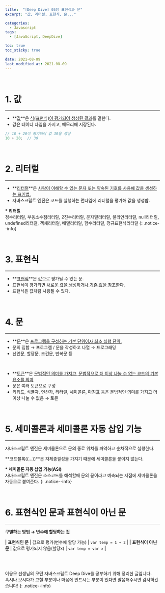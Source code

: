 ```yaml
---
title:  "[Deep Dive] 05장 표현식과 문"
excerpt: "값, 리터럴, 표현식, 문..."

categories:
  - Javascript
tags:
  - [JavaScript, DeepDive]

toc: true
toc_sticky: true
 
date: 2021-08-09
last_modified_at: 2021-08-09
---
```


<br>

# 1. 값
---

- **<u>값</u>**은 <u>식(표현식)이 평가되어 생성된 결과</u>를 말한다.  
- 값은 데이터 타입을 가지고, 메모리에 저장된다.  

```javascript
// 10 + 20이 평가되어 값 30을 생성
10 + 20;  // 30
```





<br>


# 2. 리터럴
---

- **<u>리터럴</u>**은 <u>사람이 이해할 수 있는 문자 또는 약속된 기호를 사용해 값을 생성하는 표기법.</u>
- 자바스크립트 엔진은 코드를 실행하는 런타임에 리터럴을 평가해 값을 생성함.

**\* 리터럴**  
정수리터럴, 부동소수점리터럴, 2진수리터럴, 문자열리터럴, 불리언리터럴, null리터럴, undefined리터럴, 객체리터럴, 배열리터럴, 함수리터럴, 정규표현식리터럴
{: .notice--info}

<br>


# 3. 표현식
---

- **<u>표현식</u>**은 값으로 평가될 수 있는 문.
- 표현식이 평가되면 <u>새로운 값을 생성하거나 기존 값을 참조</u>한다.
- 표현식은 값처럼 사용될 수 있다.

<br>


# 4. 문
---

- **<u>문</u>**은 <u>프로그램을 구성하는 기본 단위이자 최소 실행 단위.</u>
- 문의 집합 → 프로그램  /  문을 작성하고 나열 → 프로그래밍
- 선언문, 할당문, 조건문, 반복문 등
<br>

- **<u>토큰</u>**은 <u>문법적인 의미를 가지고, 문법적으로 더 이상 나눌 수 없는 코드의 기본요소를 의미</u>
- 문은 여러 토큰으로 구성
- 키워드, 식별자, 연산자, 리터럴, 세미콜론, 마침표 등은 문법적인 의미를 가지고 더 이상 나눌 수 없음  →  토큰

<br>


# 5. 세미콜론과 세미콜론 자동 삽입 기능
---

자바스크립트 엔진은 세미콜론으로 문의 종료 위치를 파악하고 순차적으로 실행한다.  

**코드블록({...})**은 자체종결성을 가지기 때문에 세미콜론을 붙이지 않는다.  

**\* 세미콜론 자동 삽입 기능(ASI)**  
자바스크립트 엔진은 소스코드를 해석할때 문의 끝이라고 예측되는 지점에 세미콜론을 자동으로 붙여준다.
{: .notice--info}

<br>


# 6. 표현식인 문과 표현식이 아닌 문
---

**구별하는 방법 → 변수에 할당하는 것**  

| **표현식인 문**  | 값으로 평가(변수에 할당 가능) | `var temp = 1 + 2` |
| **표현식이 아닌 문**  | 값으로 평가되지 않음(할당x) | `var temp = var x` |




<br>
<br>

이웅모 선생님의 모던 자바스크립트 Deep Dive를 공부하기 위해 정리한 글입니다.  
혹시나 보시다가 고칠 부분이나 마음에 안드시는 부분이 있다면 말씀해주시면 감사하겠습니다!
{: .notice--info}



